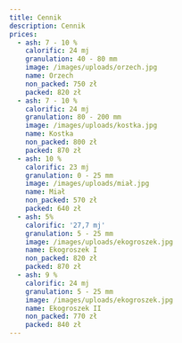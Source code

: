 ```yaml
---
title: Cennik
description: Cennik
prices:
  - ash: 7 - 10 %
    calorific: 24 mj
    granulation: 40 - 80 mm
    image: /images/uploads/orzech.jpg
    name: Orzech
    non_packed: 750 zł
    packed: 820 zł
  - ash: 7 - 10 %
    calorific: 24 mj
    granulation: 80 - 200 mm
    image: /images/uploads/kostka.jpg
    name: Kostka
    non_packed: 800 zł
    packed: 870 zł
  - ash: 10 %
    calorific: 23 mj
    granulation: 0 - 25 mm
    image: /images/uploads/miał.jpg
    name: Miał
    non_packed: 570 zł
    packed: 640 zł
  - ash: 5%
    calorific: '27,7 mj'
    granulation: 5 - 25 mm
    image: /images/uploads/ekogroszek.jpg
    name: Ekogroszek I
    non_packed: 820 zł
    packed: 870 zł
  - ash: 9 %
    calorific: 24 mj
    granulation: 5 - 25 mm
    image: /images/uploads/ekogroszek.jpg
    name: Ekogroszek II
    non_packed: 770 zł
    packed: 840 zł
---
```


